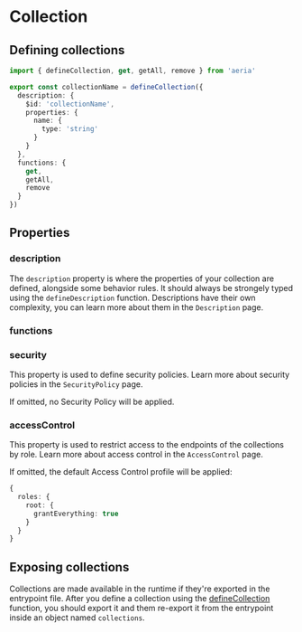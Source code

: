# Collection

## Defining collections

```typescript
import { defineCollection, get, getAll, remove } from 'aeria'

export const collectionName = defineCollection({
  description: {
    $id: 'collectionName',
    properties: {
      name: {
        type: 'string'
      }
    }
  },
  functions: {
    get,
    getAll,
    remove
  }
})
```

## Properties

### description <Badge type="tip" text="Description" />

The `description` property is where the properties of your collection are
defined, alongside some behavior rules. It should always be strongely typed
using the `defineDescription` function. Descriptions have their own complexity,
you can learn more about them in the `Description` page.

### functions <Badge type="tip" text="Record<string, (...args: any[]) => any>" /> <Badge type="tip" text="optional" />

### security <Badge type="tip" text="SecurityPolicy" /> <Badge type="tip" text="optional" />

This property is used to define security policies.
Learn more about security policies in the `SecurityPolicy` page.

If omitted, no Security Policy will be applied.

### accessControl <Badge type="tip" text="AccessControl" /> <Badge type="tip" text="optional" />

This property is used to restrict access to the endpoints of the collections by role.
Learn more about access control in the `AccessControl` page.

If omitted, the default Access Control profile will be applied:

```typescript
{
  roles: {
    root: {
      grantEverything: true
    }
  }
}
```


## Exposing collections

Collections are made available in the runtime if they're exported in the
entrypoint file. After you define a collection using the
[defineCollection](/backend/define-collection) function, you should export it
and them re-export it from the entrypoint inside an object named `collections`.
